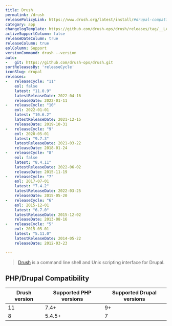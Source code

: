 ```yaml
---
title: Drush
permalink: /drush
releasePolicyLink: https://www.drush.org/latest/install/#drupal-compatibility
category: app
changelogTemplate: https://github.com/drush-ops/drush/releases/tag/__LATEST__
activeSupportColumn: false
releaseDateColumn: true
releaseColumn: true
eolColumn: Support
versionCommand: drush --version
auto:
-   git: https://github.com/drush-ops/drush.git
sortReleasesBy: 'releaseCycle'
iconSlug: drupal
releases:
-   releaseCycle: "11"
    eol: false
    latest: "11.0.9"
    latestReleaseDate: 2022-04-16
    releaseDate: 2022-01-11
-   releaseCycle: "10"
    eol: 2022-01-01
    latest: "10.6.2"
    latestReleaseDate: 2021-12-15
    releaseDate: 2019-10-31
-   releaseCycle: "9"
    eol: 2020-05-01
    latest: "9.7.3"
    latestReleaseDate: 2021-03-22
    releaseDate: 2018-01-24
-   releaseCycle: "8"
    eol: false
    latest: "8.4.11"
    latestReleaseDate: 2022-06-02
    releaseDate: 2015-11-19
-   releaseCycle: "7"
    eol: 2017-07-01
    latest: "7.4.2"
    latestReleaseDate: 2022-03-25
    releaseDate: 2015-05-20
-   releaseCycle: "6"
    eol: 2015-12-01
    latest: "6.7.0"
    latestReleaseDate: 2015-12-02
    releaseDate: 2013-08-16
-   releaseCycle: "5"
    eol: 2015-05-01
    latest: "5.11.0"
    latestReleaseDate: 2014-05-22
    releaseDate: 2012-03-23

---
```


> [Drush](https://www.drush.org/) is a command line shell and Unix scripting interface for Drupal.

## PHP/Drupal Compatibility

| Drush version | Supported PHP versions | Supported Drupal versions |
|---------------|------------------------|---------------------------|
| 11            | 7.4+                   | 9+                        |
| 8             | 5.4.5+                 | 7                         |

